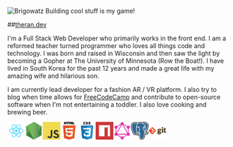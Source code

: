 ![Brigowatz Building cool stuff is my game!](https://res.cloudinary.com/dq7uyauun/image/upload/v1595982803/Screen_Shot_2020-07-29_at_9.28.54_AM.png)

##[theran.dev](https://theran.dev)

I'm a Full Stack Web Developer who primarily works in the front end.  I am a reformed teacher turned programmer who loves all things code and technology.  I was born and raised in Wisconsin and then saw the light by becoming a Gopher at The University of Minnesota (Row the Boat!). I have lived in South Korea for the past 12 years and made a great life with my amazing wife and hilarious son.  

I am currently lead developer for a fashion AR / VR platform.  I also try to blog when time allows for [FreeCodeCamp](https://medium.com/free-code-camp/building-a-calculator-with-react-hooks-and-react-context-api-debcabbc5f54) and contribute to open-source software when I'm not entertaining a toddler.  I also love cooking and brewing beer.

<img src="https://raw.githubusercontent.com/github/explore/80688e429a7d4ef2fca1e82350fe8e3517d3494d/topics/react/react.png" alt="react" height="40px"/><img src="https://raw.githubusercontent.com/github/explore/80688e429a7d4ef2fca1e82350fe8e3517d3494d/topics/nodejs/nodejs.png" alt="node" height="40px"/><img src="https://raw.githubusercontent.com/github/explore/80688e429a7d4ef2fca1e82350fe8e3517d3494d/topics/javascript/javascript.png" alt="javascript" height="40px"/><img src="https://raw.githubusercontent.com/github/explore/80688e429a7d4ef2fca1e82350fe8e3517d3494d/topics/html/html.png" alt="html" height="40px"/><img src="https://raw.githubusercontent.com/github/explore/80688e429a7d4ef2fca1e82350fe8e3517d3494d/topics/css/css.png" alt="css" height="40px"/><img src="https://raw.githubusercontent.com/github/explore/80688e429a7d4ef2fca1e82350fe8e3517d3494d/topics/npm/npm.png" alt="npm" height="40px"/><img src="https://raw.githubusercontent.com/github/explore/5c058a388828bb5fde0bcafd4bc867b5bb3f26f3/topics/graphql/graphql.png" alt="graphql" height="40px"/><img src="https://raw.githubusercontent.com/github/explore/80688e429a7d4ef2fca1e82350fe8e3517d3494d/topics/postgresql/postgresql.png" alt="postgres" height="40px"/><img src="https://raw.githubusercontent.com/github/explore/80688e429a7d4ef2fca1e82350fe8e3517d3494d/topics/git/git.png" alt="git" height="40px"/>
